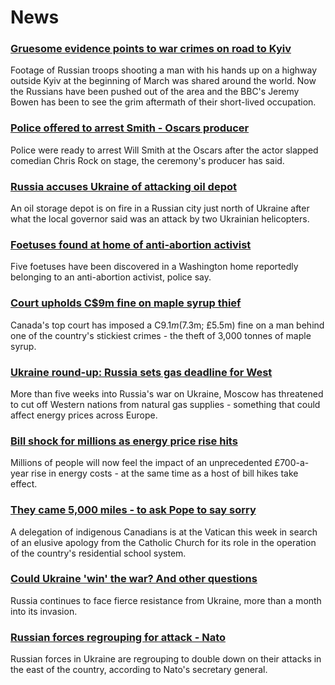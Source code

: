 # News
### [Gruesome evidence points to war crimes on road to Kyiv](https://www.bbc.com/news/world-europe-60949791)
Footage of Russian troops shooting a man with his hands up on a highway outside Kyiv at the beginning of March was shared around the world. Now the Russians have been pushed out of the area and the BBC's Jeremy Bowen has been to see the grim aftermath of their short-lived occupation. 
### [Police offered to arrest Smith - Oscars producer](https://www.bbc.com/news/entertainment-arts-60952217)
Police were ready to arrest Will Smith at the Oscars after the actor slapped comedian Chris Rock on stage, the ceremony's producer has said.
### [Russia accuses Ukraine of attacking oil depot](https://www.bbc.com/news/world-europe-60952125)
An oil storage depot is on fire in a Russian city just north of Ukraine after what the local governor said was an attack by two Ukrainian helicopters.
### [Foetuses found at home of anti-abortion activist](https://www.bbc.com/news/world-us-canada-60950016)
Five foetuses have been discovered in a Washington home reportedly belonging to an anti-abortion activist, police say.
### [Court upholds C$9m fine on maple syrup thief](https://www.bbc.com/news/world-us-canada-60947470)
Canada's top court has imposed a C$9.1m ($7.3m; £5.5m) fine on a man behind one of the country's stickiest crimes - the theft of 3,000 tonnes of maple syrup.
### [Ukraine round-up: Russia sets gas deadline for West](https://www.bbc.com/news/world-europe-60939320)
More than five weeks into Russia's war on Ukraine, Moscow has threatened to cut off Western nations from natural gas supplies - something that could affect energy prices across Europe.
### [Bill shock for millions as energy price rise hits](https://www.bbc.com/news/business-60943192)
Millions of people will now feel the impact of an unprecedented £700-a-year rise in energy costs - at the same time as a host of bill hikes take effect.
### [They came 5,000 miles - to ask Pope to say sorry](https://www.bbc.com/news/world-us-canada-60905547)
A delegation of indigenous Canadians is at the Vatican this week in search of an elusive apology from the Catholic Church for its role in the operation of the country's residential school system. 
### [Could Ukraine 'win' the war? And other questions](https://www.bbc.com/news/world-60945122)
Russia continues to face fierce resistance from Ukraine, more than a month into its invasion. 
### [Russian forces regrouping for attack - Nato](https://www.bbc.com/news/world-europe-60945068)
Russian forces in Ukraine are regrouping to double down on their attacks in the east of the country, according to Nato's secretary general.
